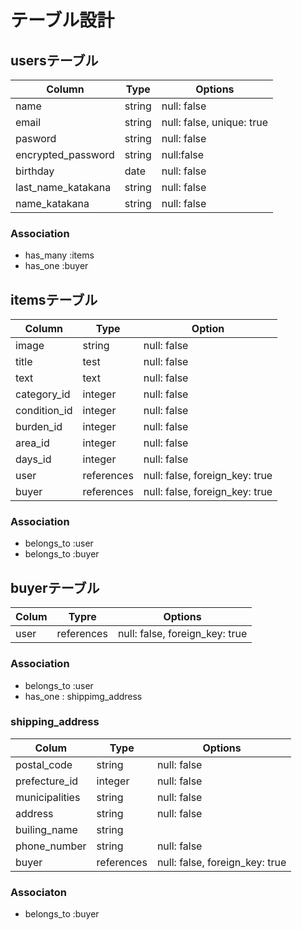 # テーブル設計
## usersテーブル
|Column                     | Type |Options     |
|---------------------------- | -------- | ------------- |
| name                      | string | null: false |
| email                       | string | null: false, unique: true |
| pasword                  | string | null: false |
| encrypted_password | string | null:false |
| birthday                  | date | null: false |
| last_name_katakana | string | null: false |
| name_katakana       | string | null: false |
### Association
 - has_many :items
 - has_one :buyer


## itemsテーブル
| Column    | Type          | Option                               |
| ------------- | --------------- | ------------------------------------ |
| image      | string        | null: false                           |
| title         | test           | null: false                           |
| text        | text            | null: false                           |
| category_id | integer       | null: false                           |
| condition_id | integer        | null: false                           |
| burden_id     | integer        |null: false                         |
| area_id         | integer        |null: false                        |
| days_id         | integer        | null: false                    |
| user        | references |null: false, foreign_key: true |
|buyer       | references |null: false, foreign_key: true |

### Association
 - belongs_to :user
 -  belongs_to :buyer

 ## buyerテーブル
| Colum                | Typre         | Options                           |
| ------------------------ | ------------- | ------------------------------------ |
| user                    |references | null: false, foreign_key: true |
 ### Association
 - belongs_to :user
 - has_one : shippimg_address
 ### shipping_address
 | Colum              | Type        | Options                               |
 | --------------------- | ------------- | -------------------------------------- |
 | postal_code      | string    | null: false                              |
 | prefecture_id   | integer        | null: false                            |
 | municipalities   | string        | null: false                              |
 | address           | string        | null: false                              |
 | builing_name    | string        |                                        |
 | phone_number | string        | null: false                            |
 | buyer               | references | null: false, foreign_key: true | 
### Associaton
- belongs_to :buyer

